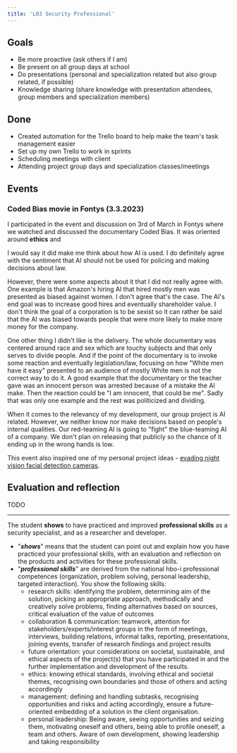 ```yaml
---
title: 'L03 Security Professional'
---
```


## Goals

- Be more proactive (ask others if I am)
- Be present on all group days at school
- Do presentations (personal and specialization related but also group related, if possible)
- Knowledge sharing (share knowledge with presentation attendees, group members and specialization members)

## Done

- Created automation for the Trello board to help make the team's task management easier
- Set up my own Trello to work in sprints
- Scheduling meetings with client
- Attending project group days and specialization classes/meetings

## Events

### Coded Bias movie in Fontys (3.3.2023)

I participated in the event and discussion on 3rd of March in Fontys where we watched and discussed the documentary Coded Bias. It was oriented around **ethics** and

I would say it did make me think about how AI is used. I do definitely agree with the sentiment that AI should not be used for policing and making decisions about law.

However, there were some aspects about it that I did not really agree with. One example is that Amazon's hiring AI that hired mostly men was presented as biased against women. I don't agree that's the case. The AI's end goal was to increase good hires and eventually shareholder value. I don't think the goal of a corporation is to be sexist so it can rather be said that the AI was biased towards people that were more likely to make more money for the company.

One other thing I didn't like is the delivery. The whole documentary was centered around race and sex which are touchy subjects and that only serves to divide people. And if the point of the documentary is to invoke some reaction and eventually legislation/law, focusing on how "White men have it easy" presented to an audience of mostly White men is not the correct way to do it. A good example that the documentary or the teacher gave was an innocent person was arrested because of a mistake the AI make. Then the reaction could be "I am innocent, that could be me". Sadly that was only one example and the rest was politicized and dividing.

When it comes to the relevancy of my development, our group project is AI related. However, we neither know nor make decisions based on people's internal qualities. Our red-teaming AI is going to "fight" the blue-teaming AI of a company. We don't plan on releasing that publicly so the chance of it ending up in the wrong hands is low.

This event also inspired one of my personal project ideas - [evading night vision facial detection cameras](/portfolio-cs7/en/personal/evade-facial-detection).

## Evaluation and reflection

TODO

---

The student **shows** to have practiced and improved **professional skills** as a security specialist, and as a researcher and developer.

- "**_shows_**" means that the student can point out and explain how you have practiced your professional skills, with an evaluation and reflection on the products and activities for these professional skills.
- "**_professional skills_**" are derived from the national hbo-i professional competences (organization, problem solving, personal leadership, targeted interaction). You show the following skills:
  - research skills: identifying the problem, determining aim of the solution, picking an appropriate approach, methodically and creatively solve problems, finding alternatives based on sources, critical evaluation of the value of outcomes
  - collaboration & communication: teamwork, attention for stakeholders/experts/interest groups in the form of meetings, interviews, building relations, informal talks, reporting, presentations, joining events, transfer of research findings and project results
  - future orientation: your considerations on societal, sustainable, and ethical aspects of the project(s) that you have participated in and the further implementation and development of the results.
  - ethics: knowing ethical standards, involving ethical and societal themes, recognising own boundaries and those of others and acting accordingly
  - management: defining and handling subtasks, recognising opportunities and risks and acting accordingly, ensure a future-oriented embedding of a solution in the client organisation.
  - personal leadership: Being aware, seeing opportunities and seizing them, motivating oneself and others, being able to profile oneself, a team and others. Aware of own development, showing leadership and taking responsibility

